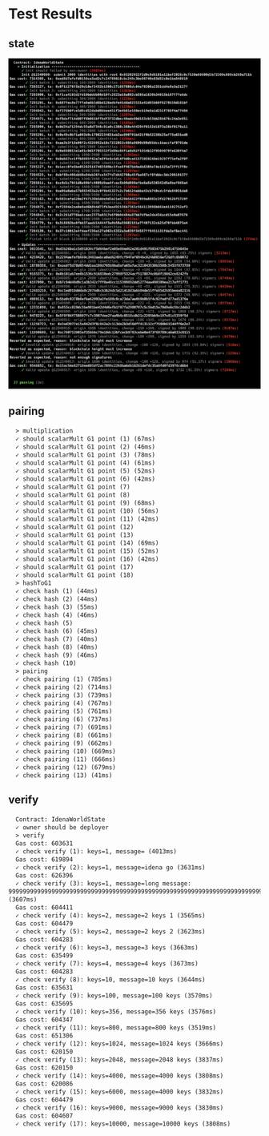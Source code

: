 # Test Results

## state

![state-tests.jpg](./resources/state-tests.jpg)

## pairing

      > multiplication
      ✓ should scalarMult G1 point (1) (67ms)
      ✓ should scalarMult G1 point (2) (46ms)
      ✓ should scalarMult G1 point (3) (78ms)
      ✓ should scalarMult G1 point (4) (61ms)
      ✓ should scalarMult G1 point (5) (52ms)
      ✓ should scalarMult G1 point (6) (42ms)
      ✓ should scalarMult G1 point (7)
      ✓ should scalarMult G1 point (8)
      ✓ should scalarMult G1 point (9) (68ms)
      ✓ should scalarMult G1 point (10) (56ms)
      ✓ should scalarMult G1 point (11) (42ms)
      ✓ should scalarMult G1 point (12)
      ✓ should scalarMult G1 point (13)
      ✓ should scalarMult G1 point (14) (69ms)
      ✓ should scalarMult G1 point (15) (52ms)
      ✓ should scalarMult G1 point (16) (42ms)
      ✓ should scalarMult G1 point (17)
      ✓ should scalarMult G1 point (18)
      > hashToG1
      ✓ check hash (1) (44ms)
      ✓ check hash (2) (44ms)
      ✓ check hash (3) (55ms)
      ✓ check hash (4) (46ms)
      ✓ check hash (5)
      ✓ check hash (6) (45ms)
      ✓ check hash (7) (40ms)
      ✓ check hash (8) (40ms)
      ✓ check hash (9) (46ms)
      ✓ check hash (10)
      > pairing
      ✓ check pairing (1) (785ms)
      ✓ check pairing (2) (714ms)
      ✓ check pairing (3) (739ms)
      ✓ check pairing (4) (767ms)
      ✓ check pairing (5) (761ms)
      ✓ check pairing (6) (737ms)
      ✓ check pairing (7) (691ms)
      ✓ check pairing (8) (661ms)
      ✓ check pairing (9) (662ms)
      ✓ check pairing (10) (669ms)
      ✓ check pairing (11) (666ms)
      ✓ check pairing (12) (679ms)
      ✓ check pairing (13) (41ms)

## verify

      Contract: IdenaWorldState
      ✓ owner should be deployer
      > verify
      Gas cost: 603631
      ✓ check verify (1): keys=1, message= (4013ms)
      Gas cost: 619894
      ✓ check verify (2): keys=1, message=idena go (3631ms)
      Gas cost: 626396
      ✓ check verify (3): keys=1, message=long message: 9999999999999999999999999999999999999999999999999999999999999999999999999999999999999999 (3607ms)
      Gas cost: 604411
      ✓ check verify (4): keys=2, message=2 keys 1 (3565ms)
      Gas cost: 604479
      ✓ check verify (5): keys=2, message=2 keys 2 (3623ms)
      Gas cost: 604283
      ✓ check verify (6): keys=3, message=3 keys (3663ms)
      Gas cost: 635499
      ✓ check verify (7): keys=4, message=4 keys (3673ms)
      Gas cost: 604283
      ✓ check verify (8): keys=10, message=10 keys (3644ms)
      Gas cost: 635631
      ✓ check verify (9): keys=100, message=100 keys (3570ms)
      Gas cost: 635695
      ✓ check verify (10): keys=356, message=356 keys (3576ms)
      Gas cost: 604347
      ✓ check verify (11): keys=800, message=800 keys (3519ms)
      Gas cost: 651306
      ✓ check verify (12): keys=1024, message=1024 keys (3666ms)
      Gas cost: 620150
      ✓ check verify (13): keys=2048, message=2048 keys (3837ms)
      Gas cost: 620150
      ✓ check verify (14): keys=4000, message=4000 keys (3808ms)
      Gas cost: 620086
      ✓ check verify (15): keys=6000, message=4000 keys (3832ms)
      Gas cost: 604479
      ✓ check verify (16): keys=9000, message=9000 keys (3830ms)
      Gas cost: 604607
      ✓ check verify (17): keys=10000, message=10000 keys (3808ms)
